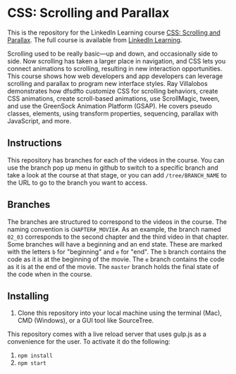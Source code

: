 # CSS: Scrolling and Parallax
This is the repository for the LinkedIn Learning course [CSS: Scrolling and Parallax](https://www.linkedin.com/learning/css-scrolling-and-parallax). The full course is available from [LinkedIn Learning](https://www.linkedin.com/learning/css-scrolling-and-parallax).

Scrolling used to be really basic—up and down, and occasionally side to side. Now scrolling has taken a larger place in navigation, and CSS lets you connect animations to scrolling, resulting in new interaction opportunities. This course shows how web developers and app developers can leverage scrolling and parallax to program new interface styles. Ray Villalobos demonstrates how dfsdfto customize CSS for scrolling behaviors, create CSS animations, create scroll-based animations, use ScrollMagic, tween, and use the GreenSock Animation Platform (GSAP). He covers pseudo classes, elements, using transform properties, sequencing, parallax with JavaScript, and more.

## Instructions
This repository has branches for each of the videos in the course. You can use the branch pop up menu in github to switch to a specific branch and take a look at the course at that stage, or you can add `/tree/BRANCH_NAME` to the URL to go to the branch you want to access.

## Branches
The branches are structured to correspond to the videos in the course. The naming convention is `CHAPTER#_MOVIE#`. As an example, the branch named `02_03` corresponds to the second chapter and the third video in that chapter. 
Some branches will have a beginning and an end state. These are marked with the letters `b` for "beginning" and `e` for "end". The `b` branch contains the code as it is at the beginning of the movie. The `e` branch contains the code as it is at the end of the movie. The `master` branch holds the final state of the code when in the course.

## Installing
1. Clone this repository into your local machine using the terminal (Mac), CMD (Windows), or a GUI tool like SourceTree.

This repository comes with a live reload server that uses gulp.js as a convenience for the user. To activate it do the following:

1. `npm install`
1. `npm start`

